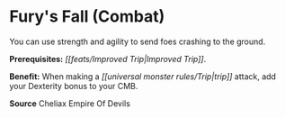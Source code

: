 ﻿---
cssclass: [feats]

---
# Fury's Fall (Combat)

You can use strength and agility to send foes crashing to the ground.

**Prerequisites:** _[[feats/Improved Trip|Improved Trip]]_.

**Benefit:** When making a _[[universal monster rules/Trip|trip]]_ attack, add your Dexterity bonus to your CMB.

**Source** Cheliax Empire Of Devils